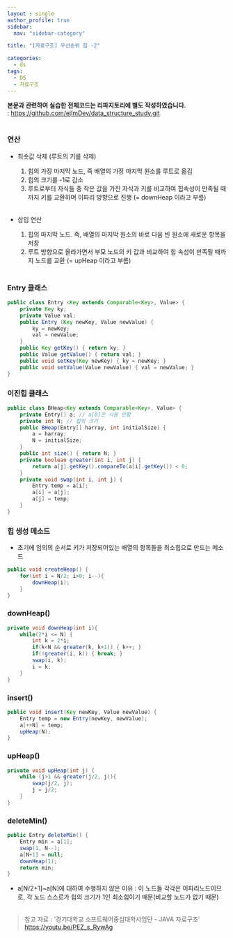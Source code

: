 ```yaml
---
layout : single
author_profile: true
sidebar: 
  nav: "sidebar-category"

title: "[자료구조] 우선순위 힙 -2"

categories:
  - ds
tags:
  - DS
  - 자료구조
---
```


**본문과 관련하여 실습한 전체코드는 리파지토리에 별도 작성하였습니다.**<br>
: https://github.com/ejImDev/data_structure_study.git<br><br>

### 연산
- 최솟값 삭제 (루트의 키를 삭제)<br>
	1. 힙의 가장 마지막 노드, 즉 배열의 가장 마지막 원소를 루트로 옮김<br>
	2. 힙의 크기를 -1로 감소<br>
	3. 루트로부터 자식들 중 작은 값을 가진 자식과 키를 비교하여 힙속성이 만족될 때까지 키를 교환하며 이파리 방향으로 진행 (= downHeap 이라고 부름)<br><br>

- 삽입 연산<br>
	1.  힙의 마지막 노드. 즉, 배열의 마지막 원소의 바로 다음 빈 원소에 새로운 항목을 저장<br>
	2. 루트 방향으로 올라가면서 부모 노드의 키 값과 비교하여 힙 속성이 만족될 때까지 노드를 교환 (= upHeap 이라고 부름) <br><br>

### Entry 클래스
``` java
public class Entry <Key extends Comparable<Key>, Value> {
	private Key ky;
	private Value val;
	public Entry (Key newKey, Value newValue) {
		ky = newKey;
		val = newValue;
	}
	public Key getKey() { return ky; }
	public Value getValue() { return val; }
	public void setKey(Key newKey) { ky = newKey; }
	public void setValue(Value newValue) { val = newValue; }
}
```

### 이진힙 클래스
``` java
public class BHeap<Key extends Comparable<Key>, Value> {
	private Entry[] a; // a[0]은 사용 안함
	private int N; // 힙의 크기
	public BHeap(Entry[] harray, int initialSize) {
		a = harray;
		N = initialSize;
	}
	public int size() { return N; }
	private boolean greater(int i, int j) {
		return a[j].getKey().compareTo(a[i].getKey()) < 0; 
	}
	private void swap(int i, int j) {
		Entry temp = a[i];
		a[i] = a[j];
		a[j] = temp;
	}
}
```

### 힙 생성 메소드
- 초기에 임의의 순서로 키가 저장되어있는 배열의 항목들을 최소힙으로 만드는 메소드<br>
``` java
public void createHeap() {
	for(int i = N/2; i>0; i--){
		downHeap(i);
	}
}
```

### downHeap()
``` java
private void downHeap(int i){
	while(2*i <= N) {
		int k = 2*i;
		if(k<N && greater(k, k+1)) { k++; }
		if(!greater(i, k)) { break; }
		swap(i, k);
		i = k;
	}
}
```

### insert()
``` java
public void insert(Key newKey, Value newValue) {
	Entry temp = new Entry(newKey, newValue);
	a[++N] = temp;
	upHeap(N);
}
```

### upHeap()
``` java
private void upHeap(int j) {
	while (j>1 && greater(j/2, j)){
		swap(j/2, j);
		j = j/2;
	}
}
```

### deleteMin()
``` java
public Entry deleteMin() {
	Entry min = a[1];
	swap(1, N--);
	a[N+1] = null;
	downHeap(1);
	return min;
}
```
- a[N/2+1]~a[N]에 대하여 수행하지 않은 이유 : 이 노드들 각각은 이파리노드이므로, 각 노드 스스로가 힙의 크기가 1인 최소힙이기 때문(비교할 노드가 없기 때문)<br><br>

> 참고 자료 : '경기대학교 소프트웨어중심대학사업단 - JAVA 자료구조' https://youtu.be/PEZ_s_RywAg
